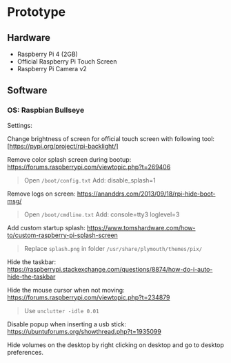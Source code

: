 # Prototype

## Hardware

- Raspberry Pi 4 (2GB)
- Official Raspberry Pi Touch Screen
- Raspberry Pi Camera v2

## Software

### OS: Raspbian Bullseye

Settings:

Change brightness of screen for official touch screen with following tool: [https://pypi.org/project/rpi-backlight/]

Remove color splash screen during bootup: https://forums.raspberrypi.com/viewtopic.php?t=269406

> Open `/boot/config.txt`
> Add:
> disable_splash=1

Remove logs on screen: https://ananddrs.com/2013/09/18/rpi-hide-boot-msg/

> Open `/boot/cmdline.txt`
> Add:
> console=tty3
> loglevel=3

Add custom startup splash: https://www.tomshardware.com/how-to/custom-raspberry-pi-splash-screen

> Replace `splash.png` in folder `/usr/share/plymouth/themes/pix/`

Hide the taskbar: https://raspberrypi.stackexchange.com/questions/8874/how-do-i-auto-hide-the-taskbar

Hide the mouse cursor when not moving: https://forums.raspberrypi.com/viewtopic.php?t=234879

> Use `unclutter -idle 0.01`

Disable popup when inserting a usb stick: https://ubuntuforums.org/showthread.php?t=1935099

Hide volumes on the desktop by right clicking on desktop and go to desktop preferences.
